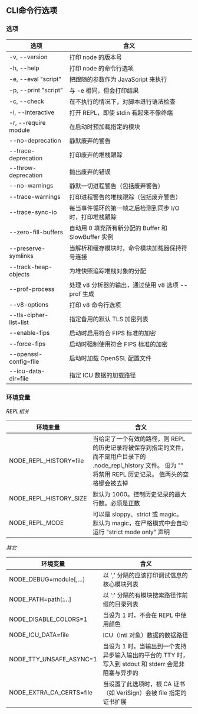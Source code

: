 ## CLI命令行选项

### 选项
选项|含义
---|---
-v, --version|打印 node 的版本号
-h, --help|打印 node 的命令行选项
-e, --eval "script"|把跟随的参数作为 JavaScript 来执行
-p, --print "script"|与 -e 相同，但会打印结果
-c, --check|在不执行的情况下，对脚本进行语法检查
-i, --interactive|打开 REPL，即使 stdin 看起来不像终端
-r, --require module|在启动时预加载指定的模块
--no-deprecation|静默废弃的警告
--trace-deprecation|打印废弃的堆栈跟踪
--throw-deprecation|抛出废弃的错误
--no-warnings|静默一切进程警告（包括废弃警告）
--trace-warnings|打印进程警告的堆栈跟踪（包括废弃警告）
--trace-sync-io|每当事件循环的第一帧之后检测到同步 I/O 时，打印堆栈跟踪
--zero-fill-buffers|自动用 0 填充所有新分配的 Buffer 和 SlowBuffer 实例
--preserve-symlinks|当解析和缓存模块时，命令模块加载器保持符号连接
--track-heap-objects|为堆快照追踪堆栈对象的分配
--prof-process|处理 v8 分析器的输出，通过使用 v8 选项 --prof 生成
--v8-options|打印 v8 命令行选项
--tls-cipher-list=list|指定备用的默认 TLS 加密列表
--enable-fips|启动时启用符合 FIPS 标准的加密
--force-fips|启动时强制使用符合 FIPS 标准的加密
--openssl-config=file|启动时加载 OpenSSL 配置文件
--icu-data-dir=file|指定 ICU 数据的加载路径

### 环境变量
*REPL相关*

环境变量|含义
---|---
NODE_REPL_HISTORY=file|当给定了一个有效的路径，则 REPL 的历史记录将被保存到指定的文件，而不是用户目录下的 .node_repl_history 文件。 设为 "" 将禁用 REPL 历史记录。 值两头的空格键会被去掉
NODE_REPL_HISTORY_SIZE|默认为 1000。控制历史记录的最大行数。必须是正数
NODE_REPL_MODE|可以是 sloppy、strict 或 magic。 默认为 magic，在严格模式中会自动运行 "strict mode only" 声明

*其它*

环境变量|含义
---|---
NODE_DEBUG=module[,…]|以 ',' 分隔的应该打印调试信息的核心模块列表
NODE_PATH=path[:…]|以 ':' 分隔的有模块搜索路径作前缀的目录列表
NODE_DISABLE_COLORS=1|当设为 1 时，不会在 REPL 中使用颜色
NODE_ICU_DATA=file|ICU（Intl 对象）数据的数据路径
NODE_TTY_UNSAFE_ASYNC=1|当设为 1 时，当输出到一个支持异步输入输出的平台的 TTY 时，写入到 stdout 和 stderr 会是非阻塞与异步的
NODE_EXTRA_CA_CERTS=file|当设置了此选项时，根 CA 证书（如 VeriSign）会被 file 指定的证书扩展

